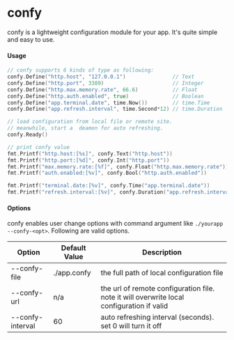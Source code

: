 # confy

confy is a lightweight configuration module for your app. It's quite simple and easy to use.

#### Usage

```go
// confy supports 6 kinds of type as following:
confy.Define("http.host", "127.0.0.1")               // Text
confy.Define("http.port", 3389)                      // Integer
confy.Define("http.max.memory.rate", 66.6)           // Float
confy.Define("http.auth.enabled", true)              // Boolean
confy.Define("app.terminal.date", time.Now())        // time.Time
confy.Define("app.refresh.interval", time.Second*12) // time.Duration

// load configuration from local file or remote site.
// meanwhile, start a  deamon for auto refreshing.
confy.Ready()

// print confy value
fmt.Printf("http.host:[%s]", confy.Text("http.host"))
fmt.Printf("http.port:[%d]", confy.Int("http.port"))
fmt.Printf("max.memory.rate:[%f]", confy.Float("http.max.memory.rate"))
fmt.Printf("auth.enabled:[%v]", confy.Bool("http.auth.enabled"))

fmt.Printf("terminal.date:[%v]", confy.Time("app.terminal.date"))
fmt.Printf("refresh.interval:[%v]", confy.Duration("app.refresh.interval"))
```

#### Options
confy enables user change options with command argument like  `./yourapp --confy-<opt>`. Following are valid options.

| Option | Default Value |  Description |
| --- | --- | --- |
| --confy-file | ./app.confy | the full path of local configuration file |
| --confy-url | n/a | the url of remote configuration file. note it will overwrite local configuration if valid |
| --confy-interval | 60 | auto refreshing interval (seconds). set 0 will turn it off |
